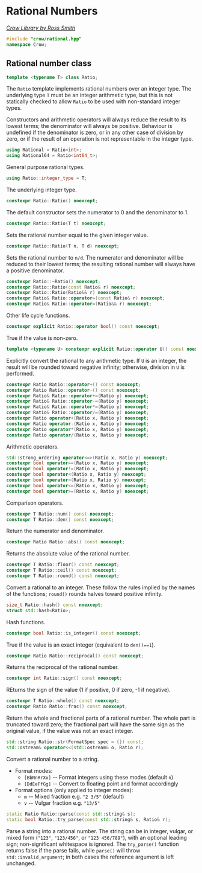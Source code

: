 # Rational Numbers

_[Crow Library by Ross Smith](index.html)_

```c++
#include "crow/rational.hpp"
namespace Crow;
```

## Rational number class

```c++
template <typename T> class Ratio;
```

The `Ratio` template implements rational numbers over an integer type. The
underlying type `T` must be an integer arithmetic type, but this is not
statically checked to allow `Ratio` to be used with non-standard integer
types.

Constructors and arithmetic operators will always reduce the result to its
lowest terms; the denominator will always be positive. Behaviour is undefined
if the denominator is zero, or in any other case of division by zero, or if
the result of an operation is not representable in the integer type.

```c++
using Rational = Ratio<int>;
using Rational64 = Ratio<int64_t>;
```

General purpose rational types.

```c++
using Ratio::integer_type = T;
```

The underlying integer type.

```c++
constexpr Ratio::Ratio() noexcept;
```

The default constructor sets the numerator to 0 and the denominator to 1.

```c++
constexpr Ratio::Ratio(T t) noexcept;
```

Sets the rational number equal to the given integer value.

```c++
constexpr Ratio::Ratio(T n, T d) noexcept;
```

Sets the rational number to `n/d`. The numerator and denominator will be
reduced to their lowest terms; the resulting rational number will always have
a positive denominator.

```c++
constexpr Ratio::~Ratio() noexcept;
constexpr Ratio::Ratio(const Ratio& r) noexcept;
constexpr Ratio::Ratio(Ratio&& r) noexcept;
constexpr Ratio& Ratio::operator=(const Ratio& r) noexcept;
constexpr Ratio& Ratio::operator=(Ratio&& r) noexcept;
```

Other life cycle functions.

```c++
constexpr explicit Ratio::operator bool() const noexcept;
```

True if the value is non-zero.

```c++
template <typename U> constexpr explicit Ratio::operator U() const noexcept;
```

Explicitly convert the rational to any arithmetic type. If `U` is an integer,
the result will be rounded toward negative infinity; otherwise, division in
`U` is performed.

```c++
constexpr Ratio Ratio::operator+() const noexcept;
constexpr Ratio Ratio::operator-() const noexcept;
constexpr Ratio& Ratio::operator+=(Ratio y) noexcept;
constexpr Ratio& Ratio::operator-=(Ratio y) noexcept;
constexpr Ratio& Ratio::operator*=(Ratio y) noexcept;
constexpr Ratio& Ratio::operator/=(Ratio y) noexcept;
constexpr Ratio operator+(Ratio x, Ratio y) noexcept;
constexpr Ratio operator-(Ratio x, Ratio y) noexcept;
constexpr Ratio operator*(Ratio x, Ratio y) noexcept;
constexpr Ratio operator/(Ratio x, Ratio y) noexcept;
```

Arithmetic operators.

```c++
std::strong_ordering operator<=>(Ratio x, Ratio y) noexcept;
constexpr bool operator==(Ratio x, Ratio y) noexcept;
constexpr bool operator!=(Ratio x, Ratio y) noexcept;
constexpr bool operator<(Ratio x, Ratio y) noexcept;
constexpr bool operator>(Ratio x, Ratio y) noexcept;
constexpr bool operator<=(Ratio x, Ratio y) noexcept;
constexpr bool operator>=(Ratio x, Ratio y) noexcept;
```

Comparison operators.

```c++
constexpr T Ratio::num() const noexcept;
constexpr T Ratio::den() const noexcept;
```

Return the numerator and denominator.

```c++
constexpr Ratio Ratio::abs() const noexcept;
```

Returns the absolute value of the rational number.

```c++
constexpr T Ratio::floor() const noexcept;
constexpr T Ratio::ceil() const noexcept;
constexpr T Ratio::round() const noexcept;
```

Convert a rational to an integer. These follow the rules implied by the names
of the functions; `round()` rounds halves toward positive infinity.

```c++
size_t Ratio::hash() const noexcept;
struct std::hash<Ratio>;
```

Hash functions.

```c++
constexpr bool Ratio::is_integer() const noexcept;
```

True if the value is an exact integer (equivalent to `den()==1`).

```c++
constexpr Ratio Ratio::reciprocal() const noexcept;
```

Returns the reciprocal of the rational number.

```c++
constexpr int Ratio::sign() const noexcept;
```

REturns the sign of the value (1 if positive, 0 if zero, -1 if negative).

```c++
constexpr T Ratio::whole() const noexcept;
constexpr Ratio Ratio::frac() const noexcept;
```

Return the whole and fractional parts of a rational number. The whole part is
truncated toward zero; the fractional part will have the same sign as the
original value, if the value was not an exact integer.

```c++
std::string Ratio::str(FormatSpec spec = {}) const;
std::ostream& operator<<(std::ostream& o, Ratio r);
```

Convert a rational number to a string.

* Format modes:
    * `[BbNnRrXx]` -- Format integers using these modes (default `n`)
    * `[DdEeFfGg]` -- Convert to floating point and format accordingly
* Format options (only applied to integer modes):
    * `m` -- Mixed fraction e.g. `"2 3/5"` (default)
    * `v` -- Vulgar fraction e.g. `"13/5"`

```c++
static Ratio Ratio::parse(const std::string& s);
static bool Ratio::try_parse(const std::string& s, Ratio& r);
```

Parse a string into a rational number. The string can be in integer, vulgar,
or mixed form (`"123"`, `"123/456"`, or `"123 456/789"`), with an optional
leading sign; non-significant whitespace is ignored. The `try_parse()`
function returns false if the parse fails, while `parse()` will throw
`std::invalid_argument`; in both cases the reference argument is left
unchanged.
